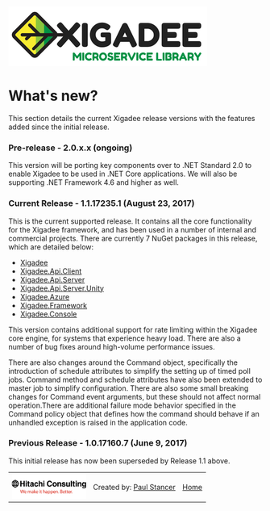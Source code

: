 ![Xigadee](X2a.png)

# What's new?

This section details the current Xigadee release versions with the features added since the initial release.

### Pre-release - 2.0.x.x (ongoing)

This version will be porting key components over to .NET Standard 2.0 to enable Xigadee to be used in .NET Core applications. We will also be supporting .NET Framework 4.6 and higher as well.

### Current Release - 1.1.17235.1 (August 23, 2017)

This is the current supported release. It contains all the core functionality for the Xigadee framework, and has been used in a number of internal and commercial projects. There are currently 7 NuGet packages in this release, which are detailed below:

- [Xigadee](https://www.nuget.org/packages/Xigadee/1.1.17235.1)
- [Xigadee.Api.Client](https://www.nuget.org/packages/Xigadee.Api.Client/1.1.17235.1)
- [Xigadee.Api.Server](https://www.nuget.org/packages/Xigadee.Api.Server/1.1.17235.1)
- [Xigadee.Api.Server.Unity](https://www.nuget.org/packages/Xigadee.Api.Server.Unity/1.1.17235.1)
- [Xigadee.Azure](https://www.nuget.org/packages/Xigadee.Azure/1.1.17235.1)
- [Xigadee.Framework](https://www.nuget.org/packages/Xigadee.Framework/1.1.17235.1)
- [Xigadee.Console](https://www.nuget.org/packages/Xigadee.Console/1.1.17235.1)

This version contains additional support for rate limiting within the Xigadee core engine, for systems that experience heavy load. There are also a number of bug fixes around high-volume performance issues.

There are also changes around the Command object, specifically the introduction of schedule attributes to simplify the setting up of timed poll jobs. Command method and schedule attributes have also been extended to master job to simplify configuration. There are also some small breaking changes for Command event arguments, but these should not affect normal operation.There are additional failure mode behavior specified in the Command policy object that defines how the command should behave if an unhandled exception is raised in the application code.

### Previous Release - 1.0.17160.7 (June 9, 2017)

This initial release has now been superseded by Release 1.1 above.

<table><tr> 
<td><a href="http://www.hitachiconsulting.com"><img src="hitachi.png" alt="Hitachi Consulting" height="50"/></a></td> 
<td>Created by: <a href="http://github.com/paulstancer">Paul Stancer</a></td>
  <td><a href="../README.md">Home</a></td>
</tr></table>
